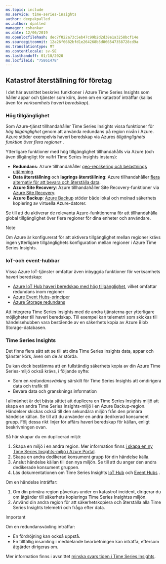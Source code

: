 ```yaml
---
ms.topic: include
ms.service: time-series-insights
author: deepakpalled
ms.author: dpalled
manager: cshankar
ms.date: 12/06/2019
ms.openlocfilehash: dec7f022a73c5eb47c99b2d2d38e1a3258bcf14e
ms.sourcegitcommit: 12a26f6682bfd1e264268b5d866547358728cd9a
ms.translationtype: MT
ms.contentlocale: sv-SE
ms.lasthandoff: 01/10/2020
ms.locfileid: "75861478"
---
```

## <a name="business-disaster-recovery"></a>Katastrof återställning för företag

I det här avsnittet beskrivs funktioner i Azure Time Series Insights som håller appar och tjänster som körs, även om en katastrof inträffar (kallas även för *verksamhets haveri beredskap*).

### <a name="high-availability"></a>Hög tillgänglighet

Som Azure-tjänst tillhandahåller Time Series Insights vissa funktioner för *hög tillgänglighet* genom att använda redundans på region nivån i Azure. Azure stöder exempelvis haveri beredskap via Azures *tillgänglighets funktion över flera regioner* .

Ytterligare funktioner med hög tillgänglighet tillhandahålls via Azure (och även tillgängligt för valfri Time Series Insights instans):

- **Redundans**: Azure tillhandahåller [geo-replikering och belastnings utjämning](https://docs.microsoft.com/azure/architecture/resiliency/recovery-loss-azure-region).
- **Data återställning** och **lagrings återställning**: Azure tillhandahåller [flera alternativ för att bevara och återställa data](https://docs.microsoft.com/azure/architecture/resiliency/recovery-data-corruption).
- **Azure Site Recovery**: Azure tillhandahåller Site Recovery-funktioner via [Azure Site Recovery](https://docs.microsoft.com/azure/site-recovery/).
- **Azure Backup**: [Azure Backup](https://docs.microsoft.com/azure/backup/backup-architecture) stöder både lokal och molnad säkerhets kopiering av virtuella Azure-datorer.

Se till att du aktiverar de relevanta Azure-funktionerna för att tillhandahålla global tillgänglighet över flera regioner för dina enheter och användare.

> [!NOTE]
> Om Azure är konfigurerat för att aktivera tillgänglighet mellan regioner krävs ingen ytterligare tillgänglighets konfiguration mellan regioner i Azure Time Series Insights.

### <a name="iot-and-event-hubs"></a>IoT-och event-hubbar

Vissa Azure IoT-tjänster omfattar även inbyggda funktioner för verksamhets haveri beredskap:

- [Azure IoT Hub haveri beredskap med hög tillgänglighet](https://docs.microsoft.com/azure/iot-hub/iot-hub-ha-dr), vilket omfattar redundans inom regioner
- [Azure Event Hubs-principer](https://docs.microsoft.com/azure/event-hubs/event-hubs-geo-dr)
- [Azure Storage redundans](https://docs.microsoft.com/azure/storage/common/storage-redundancy)

Att integrera Time Series Insights med de andra tjänsterna ger ytterligare möjligheter till haveri beredskap. Till exempel kan telemetri som skickas till händelsehubben vara bestående av en säkerhets kopia av Azure Blob Storage-databasen.

### <a name="time-series-insights"></a>Time Series Insights

Det finns flera sätt att se till att dina Time Series Insights data, appar och tjänster körs, även om de är störda. 

Du kan dock bestämma att en fullständig säkerhets kopia av din Azure Time Series-miljö också krävs, i följande syfte:

- Som en *redundansväxling* särskilt för Time Series Insights att omdirigera data och trafik till
- Bevara data och gransknings information

I allmänhet är det bästa sättet att duplicera en Time Series Insights miljö att skapa en andra Time Series Insights-miljö i en Azure Backup-region. Händelser skickas också till den sekundära miljön från den primära händelse källan. Se till att du använder en andra dedikerad konsument grupp. Följ dessa rikt linjer för affärs haveri beredskap för källan, enligt beskrivningen ovan.

Så här skapar du en duplicerad miljö:

1. Skapa en miljö i en andra region. Mer information finns [i skapa en ny Time Series Insights-miljö i Azure Portal](https://docs.microsoft.com/azure/time-series-insights/time-series-insights-get-started).
1. Skapa en andra dedikerad konsument grupp för din händelse källa.
1. Anslut händelse källan till den nya miljön. Se till att du anger den andra dedikerade konsument gruppen.
1. Läs dokumentationen om Time Series Insights [IoT Hub](https://docs.microsoft.com/azure/time-series-insights/time-series-insights-how-to-add-an-event-source-iothub) och [Event Hubs](https://docs.microsoft.com/azure/time-series-insights/time-series-insights-data-access) .

Om en händelse inträffar:

1. Om din primära region påverkas under en katastrof incident, dirigerar du om åtgärder till säkerhets kopierings Time Series Insightss miljön.
1. Använd din andra region för att säkerhetskopiera och återställa alla Time Series Insights telemetri och fråga efter data.

> [!IMPORTANT]
> Om en redundansväxling inträffar:
> 
> * En fördröjning kan också uppstå.
> * En tillfällig insamling i meddelande bearbetningen kan inträffa, eftersom åtgärder dirigeras om.
> 
> Mer information finns i avsnittet [minska svars tiden i Time Series Insights](https://docs.microsoft.com/azure/time-series-insights/time-series-insights-environment-mitigate-latency).

